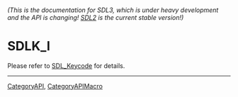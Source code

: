 ###### (This is the documentation for SDL3, which is under heavy development and the API is changing! [SDL2](https://wiki.libsdl.org/SDL2/) is the current stable version!)
# SDLK_l

Please refer to [SDL_Keycode](SDL_Keycode) for details.

----
[CategoryAPI](CategoryAPI), [CategoryAPIMacro](CategoryAPIMacro)

